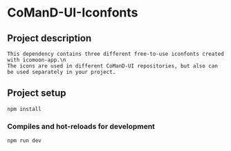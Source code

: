 # CoManD-UI-Iconfonts

## Project description
```
This dependency contains three different free-to-use iconfonts created with icomoon-app.\n
The icons are used in different CoManD-UI repositories, but also can be used separately in your project.
```
## Project setup
```
npm install
```

### Compiles and hot-reloads for development
```
npm run dev
```